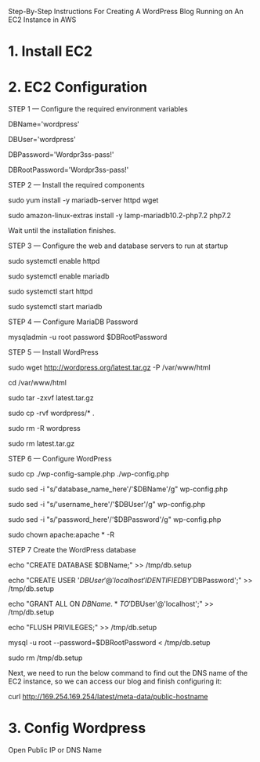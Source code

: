 Step-By-Step Instructions For Creating A WordPress Blog Running on An EC2 Instance in AWS

# 1. Install EC2

# 2. EC2 Configuration 
STEP 1 — Configure the required environment variables

DBName='wordpress'

DBUser='wordpress'

DBPassword='Wordpr3ss-pass!'

DBRootPassword='Wordpr3ss-pass!'


STEP 2 — Install the required components

sudo yum install -y mariadb-server httpd wget

sudo amazon-linux-extras install -y lamp-mariadb10.2-php7.2 php7.2

Wait until the installation finishes.

STEP 3 — Configure the web and database servers to run at startup

sudo systemctl enable httpd

sudo systemctl enable mariadb

sudo systemctl start httpd

sudo systemctl start mariadb


STEP 4 — Configure MariaDB Password

mysqladmin -u root password $DBRootPassword


STEP 5 — Install WordPress

sudo wget http://wordpress.org/latest.tar.gz -P /var/www/html

cd /var/www/html

sudo tar -zxvf latest.tar.gz

sudo cp -rvf wordpress/* .

sudo rm -R wordpress

sudo rm latest.tar.gz


STEP 6 — Configure WordPress

sudo cp ./wp-config-sample.php ./wp-config.php

sudo sed -i "s/'database_name_here'/'$DBName'/g" wp-config.php

sudo sed -i "s/'username_here'/'$DBUser'/g" wp-config.php

sudo sed -i "s/'password_here'/'$DBPassword'/g" wp-config.php   

sudo chown apache:apache * -R


STEP 7 Create the WordPress database

echo "CREATE DATABASE $DBName;" >> /tmp/db.setup

echo "CREATE USER '$DBUser'@'localhost' IDENTIFIED BY '$DBPassword';" >> /tmp/db.setup

echo "GRANT ALL ON $DBName.* TO '$DBUser'@'localhost';" >> /tmp/db.setup

echo "FLUSH PRIVILEGES;" >> /tmp/db.setup

mysql -u root --password=$DBRootPassword < /tmp/db.setup

sudo rm /tmp/db.setup

Next, we need to run the below command to find out the DNS name of the EC2 instance, so we can access our blog and finish configuring it:

curl http://169.254.169.254/latest/meta-data/public-hostname


# 3. Config Wordpress
Open Public IP or DNS Name
